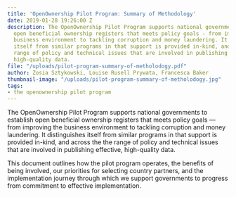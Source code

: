 ```yaml
---
title: 'OpenOwnership Pilot Program: Summary of Methodology'
date: 2019-01-28 19:26:00 Z
description: The OpenOwnership Pilot Program supports national governments to establish
  open beneficial ownership registers that meets policy goals - from improving the
  business environment to tackling corruption and money laundering. It distinguishes
  itself from similar programs in that support is provided in-kind, and across the
  range of policy and technical issues that are involved in publishing effective,
  high-quality data.
file: "/uploads/pilot-program-summary-of-metholodogy.pdf"
author: Zosia Sztykowski, Louise Rusell Prywata, Francesca Baker
thumbnail-image: "/uploads/pilot-program-summary-of-metholodogy.jpg"
tags:
- the openownership pilot program
---
```


The OpenOwnership Pilot Program supports national governments to establish open beneficial ownership registers that meets policy goals — from improving the business environment to tackling corruption and money laundering. It distinguishes itself from similar programs in that support is provided in-kind, and across the the range of policy and technical issues that are involved in publishing effective, high-quality data.

This document outlines how the pilot program operates, the benefits of being involved, our priorities for selecting country partners, and the implementation journey through which we support governments to progress from commitment to effective implementation.
